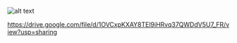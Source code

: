 ![alt text](https://drive.google.com/file/d/1OVCxpKXAY8TEl9iHRvq37QWDdV5U7_FR/view?usp=sharing)

https://drive.google.com/file/d/1OVCxpKXAY8TEl9iHRvq37QWDdV5U7_FR/view?usp=sharing